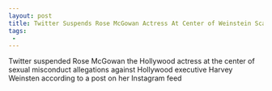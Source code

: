 ```yaml
---
layout: post
title: Twitter Suspends Rose McGowan Actress At Center of Weinstein Scandal
tags:
 -
---
```

Twitter suspended Rose McGowan the Hollywood actress at the center of sexual misconduct allegations against Hollywood executive Harvey Weinsten according to a post on her Instagram feed
